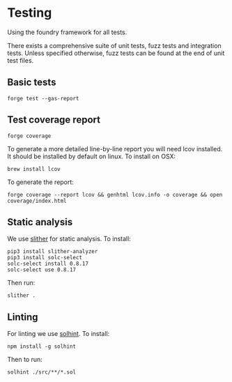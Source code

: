 # Testing

Using the foundry framework for all tests.

There exists a comprehensive suite of unit tests, fuzz tests and integration tests. Unless specified otherwise, fuzz tests can be found at the end of unit test files.

## Basic tests

```
forge test --gas-report
```

## Test coverage report

```
forge coverage
```

To generate a more detailed line-by-line report you will need lcov installed.
It should be installed by default on linux. To install on OSX:

```
brew install lcov
```

To generate the report:

```
forge coverage --report lcov && genhtml lcov.info -o coverage && open coverage/index.html
```

## Static analysis

We use [slither](https://github.com/crytic/slither/) for static analysis. To install:

```
pip3 install slither-analyzer
pip3 install solc-select
solc-select install 0.8.17
solc-select use 0.8.17
```

Then run:

```
slither .
```

## Linting

For linting we use [solhint](https://github.com/protofire/solhint). To install:

```
npm install -g solhint
```

Then to run:

```
solhint ./src/**/*.sol
```